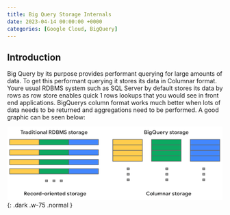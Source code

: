 ```yaml
---
title: Big Query Storage Internals
date: 2023-04-14 00:00:00 +0000
categories: [Google Cloud, BigQuery]
---
```

## Introduction
Big Query by its purpose provides performant querying for large amounts of data. To get this performant querying it stores its data in Columnar format. Youre usual RDBMS system such as SQL Server by default stores its data by rows as row store enables quick 1 rows lookups that you would see in front end applications. BigQuerys column format works much better when lots of data needs to be returned and aggregations need to be performed. A good graphic can be seen below:

![BigQueryStorage](/assets/images/BigQueryStorage.png){: .dark .w-75 .normal }